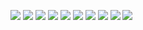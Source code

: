 [![](https://tanjeffreyz-github-overview.herokuapp.com/overview)](https://github.com/tanjeffreyz/github-statistics)
[![](https://tanjeffreyz-github-overview.herokuapp.com/repo?r=0&c=0&maxR=4&owner=tanjeffreyz&repo=auto-maple&order=zig-zag)](https://github.com/tanjeffreyz/auto-maple)
[![](https://tanjeffreyz-github-overview.herokuapp.com/repo?r=0&c=1&maxR=4&owner=tanjeffreyz&repo=github-statistics&order=zig-zag)](https://github.com/tanjeffreyz/github-statistics)
[![](https://tanjeffreyz-github-overview.herokuapp.com/repo?r=1&c=0&maxR=4&owner=tanjeffreyz&repo=electrotactile-braille-display&order=zig-zag)](https://tanjeffreyz.github.io/electrotactile-braille-display)
[![](https://tanjeffreyz-github-overview.herokuapp.com/repo?r=1&c=1&maxR=4&owner=Marble-Rundown&repo=Animarble&order=zig-zag)](https://github.com/Marble-Rundown/Animarble)
[![](https://tanjeffreyz-github-overview.herokuapp.com/repo?r=2&c=0&maxR=4&owner=tanjeffreyz&repo=ml-paper-implementations&order=zig-zag)](https://tanjeffreyz.github.io/ml-paper-implementations)
[![](https://tanjeffreyz-github-overview.herokuapp.com/repo?r=2&c=1&maxR=4&owner=tanjeffreyz&repo=generative-adversarial-networks&order=zig-zag)](https://github.com/tanjeffreyz/generative-adversarial-networks)
[![](https://tanjeffreyz-github-overview.herokuapp.com/repo?r=3&c=0&maxR=4&owner=tanjeffreyz&repo=deep-residual-learning&order=zig-zag)](https://github.com/tanjeffreyz/deep-residual-learning)
[![](https://tanjeffreyz-github-overview.herokuapp.com/repo?r=3&c=1&maxR=4&owner=tanjeffreyz&repo=sierpinski-triangle&order=zig-zag)](https://github.com/tanjeffreyz/sierpinski-triangle)
[![](https://tanjeffreyz-github-overview.herokuapp.com/footer?maxR=4)](https://github.com/tanjeffreyz/github-statistics)
